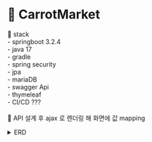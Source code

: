 # 🥕 CarrotMarket
📌 stack
<br> - springboot 3.2.4
<br> - java 17
<br> - gradle
<br> - spring security
<br> - jpa
<br> - mariaDB
<br> - swagger Api
<br> - thymeleaf
<br> - CI/CD ???
<br>
<br>
👀 API 설계 후 ajax 로 렌더링 해 화면에 값 mapping
<details>
  <summary>ERD</summary>

  ![carrotMarketERD](https://github.com/saebyeolKim/carrot/assets/94090893/3d6dce98-24a1-4160-a1cf-96b92005c546)

</details>
